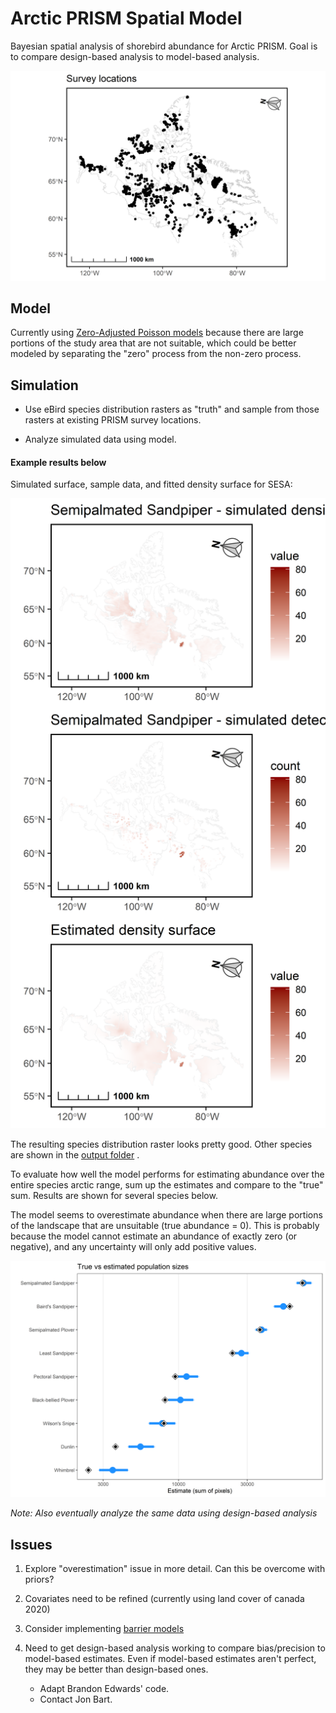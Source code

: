 # Arctic PRISM Spatial Model

 Bayesian spatial analysis of shorebird abundance for Arctic PRISM.  Goal is to compare design-based analysis to model-based analysis.
 
![PRISM survey locations](https://github.com/davidiles/Arctic-PRISM-Spatial-Model/blob/main/output/PRISM_survey_locations.png)
 
## Model

Currently using [Zero-Adjusted Poisson models](https://inlabru-org.github.io/inlabru/articles/zip_zap_models.html) because there are large portions of the study area that are not suitable, which could be better modeled by separating the "zero" process from the non-zero process.

## Simulation

- Use eBird species distribution rasters as "truth" and sample from those rasters at existing PRISM survey locations.

- Analyze simulated data using model.  

#### Example results below

Simulated surface, sample data, and fitted density surface for SESA:

![SESA simulation](https://github.com/davidiles/Arctic-PRISM-Spatial-Model/blob/main/output/Semipalmated%20Sandpiper.png)
 

The resulting species distribution raster looks pretty good. Other species are shown in the [output folder](https://github.com/davidiles/Arctic-PRISM-Spatial-Model/tree/main/output) .

To evaluate how well the model performs for estimating abundance over the entire species arctic range, sum up the estimates and compare to the "true" sum.  Results are shown for several species below.

The model seems to overestimate abundance when there are large portions of the landscape that are unsuitable (true abundance = 0). This is probably because the model cannot estimate an abundance of exactly zero (or negative), and any uncertainty will only add positive values.

![Population estimates](https://github.com/davidiles/Arctic-PRISM-Spatial-Model/blob/main/output/species_estimates.png)
 

*Note: Also eventually analyze the same data using design-based analysis* 


## Issues

1) Explore "overestimation" issue in more detail.  Can this be overcome with priors?

2) Covariates need to be refined (currently using land cover of canada 2020)

3) Consider implementing [barrier models](https://haakonbakkagit.github.io/btopic128.html)

4) Need to get design-based analysis working to compare bias/precision to model-based estimates.  Even if model-based estimates aren't perfect, they may be better than design-based ones.  
   - Adapt Brandon Edwards' code.
   - Contact Jon Bart.